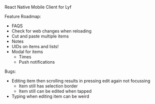 React Native Mobile Client for Lyf

Feature Roadmap:
- FAQS
- Check for web changes when reloading
- Cut and paste multiple items
- Notes
- UIDs on items and lists!
- Modal for items
  - Times
  - Push notifications


Bugs:
- Editing item then scrolling results in pressing edit again not focussing
  - Item still has selection border
  - Item still can be edited when tapped
- Typing when editing item can be weird